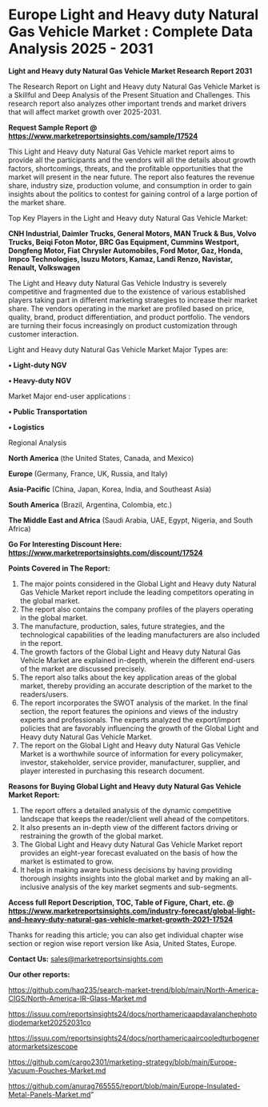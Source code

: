 # Europe Light and Heavy duty Natural Gas Vehicle Market : Complete Data Analysis 2025 - 2031

<strong>Light and Heavy duty Natural Gas Vehicle Market Research Report 2031</strong>

The Research Report on Light and Heavy duty Natural Gas Vehicle Market is a Skillful and Deep Analysis of the Present Situation and Challenges. This research report also analyzes other important trends and market drivers that will affect market growth over 2025-2031.

<strong>Request Sample Report @ <a href=https://www.marketreportsinsights.com/sample/17524>https://www.marketreportsinsights.com/sample/17524</a></strong>

This Light and Heavy duty Natural Gas Vehicle market report aims to provide all the participants and the vendors will all the details about growth factors, shortcomings, threats, and the profitable opportunities that the market will present in the near future. The report also features the revenue share, industry size, production volume, and consumption in order to gain insights about the politics to contest for gaining control of a large portion of the market share.

Top Key Players in the Light and Heavy duty Natural Gas Vehicle Market:

<strong>CNH Industrial, Daimler Trucks, General Motors, MAN Truck & Bus, Volvo Trucks, Beiqi Foton Motor, BRC Gas Equipment, Cummins Westport, Dongfeng Motor, Fiat Chrysler Automobiles, Ford Motor, Gaz, Honda, Impco Technologies, Isuzu Motors, Kamaz, Landi Renzo, Navistar, Renault, Volkswagen</strong>

The Light and Heavy duty Natural Gas Vehicle Industry is severely competitive and fragmented due to the existence of various established players taking part in different marketing strategies to increase their market share. The vendors operating in the market are profiled based on price, quality, brand, product differentiation, and product portfolio. The vendors are turning their focus increasingly on product customization through customer interaction.

Light and Heavy duty Natural Gas Vehicle Market Major Types are:

<strong>• Light-duty NGV

• Heavy-duty NGV</strong>

Market Major end-user applications :

<strong>• Public Transportation

• Logistics</strong>

Regional Analysis

</u><strong><b>North America</b></strong> (the United States, Canada, and Mexico)

<strong><b>Europe </b></strong>(Germany, France, UK, Russia, and Italy)

<strong><b>Asia-Pacific</b></strong> (China, Japan, Korea, India, and Southeast Asia)

<strong><b>South America</b></strong> (Brazil, Argentina, Colombia, etc.)

<strong><b>The Middle East and Africa</b></strong> (Saudi Arabia, UAE, Egypt, Nigeria, and South Africa)

<strong>Go For Interesting Discount Here: <a href=https://www.marketreportsinsights.com/discount/17524>https://www.marketreportsinsights.com/discount/17524</a></strong>

<strong>Points Covered in The Report:</strong>
<ol>
  <li>The major points considered in the Global Light and Heavy duty Natural Gas Vehicle Market report include the leading competitors operating in the global market.</li>
  <li>The report also contains the company profiles of the players operating in the global market.</li>
  <li>The manufacture, production, sales, future strategies, and the technological capabilities of the leading manufacturers are also included in the report.</li>
  <li>The growth factors of the Global Light and Heavy duty Natural Gas Vehicle Market are explained in-depth, wherein the different end-users of the market are discussed precisely.</li>
  <li>The report also talks about the key application areas of the global market, thereby providing an accurate description of the market to the readers/users.</li>
  <li>The report incorporates the SWOT analysis of the market. In the final section, the report features the opinions and views of the industry experts and professionals. The experts analyzed the export/import policies that are favorably influencing the growth of the Global Light and Heavy duty Natural Gas Vehicle Market.</li>
  <li>The report on the Global Light and Heavy duty Natural Gas Vehicle Market is a worthwhile source of information for every policymaker, investor, stakeholder, service provider, manufacturer, supplier, and player interested in purchasing this research document.</li>
</ol>
<strong>Reasons for Buying Global Light and Heavy duty Natural Gas Vehicle Market Report:</strong>

<ol>
  <li>The report offers a detailed analysis of the dynamic competitive landscape that keeps the reader/client well ahead of the competitors.</li>
  <li>It also presents an in-depth view of the different factors driving or restraining the growth of the global market.</li>
  <li>The Global Light and Heavy duty Natural Gas Vehicle Market report provides an eight-year forecast evaluated on the basis of how the market is estimated to grow.</li>
  <li>It helps in making aware business decisions by having providing thorough insights insights into the global market and by making an all-inclusive analysis of the key market segments and sub-segments.</li>
</ol>
<strong>Access full Report Description, TOC, Table of Figure, Chart, etc. @ <a href=https://www.marketreportsinsights.com/industry-forecast/global-light-and-heavy-duty-natural-gas-vehicle-market-growth-2021-17524>https://www.marketreportsinsights.com/industry-forecast/global-light-and-heavy-duty-natural-gas-vehicle-market-growth-2021-17524</a></strong>


Thanks for reading this article; you can also get individual chapter wise section or region wise report version like Asia, United States, Europe.

<strong>Contact Us:</strong>
sales@marketreportsinsights.com

<strong>Our other reports:</strong>

<a href=https://github.com/haq235/search-market-trend/blob/main/North-America-CIGS/North-America-IR-Glass-Market.md>https://github.com/haq235/search-market-trend/blob/main/North-America-CIGS/North-America-IR-Glass-Market.md</a>

<a href=https://issuu.com/reportsinsights24/docs/northamericaapdavalanchephotodiodemarket20252031co>https://issuu.com/reportsinsights24/docs/northamericaapdavalanchephotodiodemarket20252031co</a>

<a href=https://issuu.com/reportsinsights24/docs/northamericaaircooledturbogeneratormarketsizescope>https://issuu.com/reportsinsights24/docs/northamericaaircooledturbogeneratormarketsizescope</a>

<a href=https://github.com/cargo2301/marketing-strategy/blob/main/Europe-Vacuum-Pouches-Market.md>https://github.com/cargo2301/marketing-strategy/blob/main/Europe-Vacuum-Pouches-Market.md</a>

<a href=https://github.com/anurag765555/report/blob/main/Europe-Insulated-Metal-Panels-Market.md>https://github.com/anurag765555/report/blob/main/Europe-Insulated-Metal-Panels-Market.md</a>"
